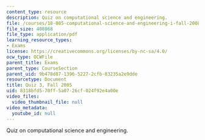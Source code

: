 ```yaml
---
content_type: resource
description: Quiz on computational science and engineering.
file: /courses/18-085-computational-science-and-engineering-i-fall-2008/8318bfd570ff5a0726cf024f92e4a00e_quiz318085f05.pdf
file_size: 408068
file_type: application/pdf
learning_resource_types:
- Exams
license: https://creativecommons.org/licenses/by-nc-sa/4.0/
ocw_type: OCWFile
parent_title: Exams
parent_type: CourseSection
parent_uid: 9b478d87-1396-5227-2cfb-83235a2e9dde
resourcetype: Document
title: Quiz 3, Fall 2005
uid: 8318bfd5-70ff-5a07-26cf-024f92e4a00e
video_files:
  video_thumbnail_file: null
video_metadata:
  youtube_id: null
---
```

Quiz on computational science and engineering.